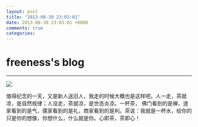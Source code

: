 ```yaml
---
layout: post
title: "2013-08-30 23:03:01"
date: 2013-08-30 23:03:01 +0800
comments: true
categories: 
---
```


# freeness's blog

----------

![](http://okqmqrbgo.bkt.clouddn.com/201308302303011.jpg)

>
值得纪念的一天，又是新人送旧人，我走的时候大概也是这样吧。人一走，茶就凉，是自然规律；人没走，茶就凉，是世态炎凉。一杯茶， 佛门看到的是禅，道家看到的是气，儒家看到的是礼，商家看到的是利。茶说：我就是一杯水，给你的只是你的想像，你想什么，什么就是你。心即茶，茶即心！